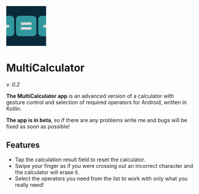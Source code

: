 <img title="" src="https://raw.githubusercontent.com/nippyfox/MultiCalculator/main/app/src/main/ic_launcher-playstore.png?token=GHSAT0AAAAAACGJAXFBZHYMRB6GEELW7MVCZIFXX6A" alt="ic_launcher-playstore.png" width="107">

# MultiCalculator

*v. 0.2*

**The MultiCalculator app** is an advanced version of a calculator with gesture control and selection of required operators for Android, written in Kotlin.

**The app is in beta**, so if there are any problems write me and bugs will be fixed as soon as possible!

## Features

- Tap the calculation result field to reset the calculator.
- Swipe your finger as if you were crossing out an incorrect character and the calculator will erase it. 
- Select the operators you need from the list to work with only what you really need!
